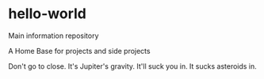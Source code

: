 # hello-world
Main information repository

A Home Base for projects and side projects

Don't go to close. It's Jupiter's gravity.
It'll suck you in. It sucks asteroids in.
